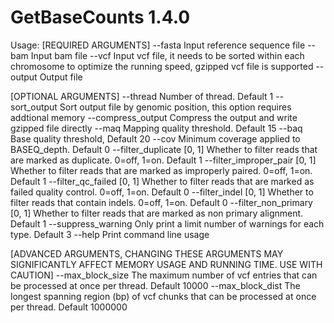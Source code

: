 # GetBaseCounts 1.4.0

Usage:
[REQUIRED ARGUMENTS]
	--fasta                 <string>                        Input reference sequence file
	--bam                   <string>                        Input bam file
	--vcf                   <string>                        Input vcf file, it needs to be sorted within each chromosome to optimize the running speed, gzipped vcf file is supported
	--output                <string>                        Output file

[OPTIONAL ARGUMENTS]
	--thread                <int>                           Number of thread. Default 1
	--sort_output                                           Sort output file by genomic position, this option requires addtional memory
	--compress_output                                       Compress the output and write gzipped file directly
	--maq                   <int>                           Mapping quality threshold. Default 15
	--baq                   <int>                           Base quality threshold, Default 20
	--cov                   <int>                           Minimum coverage applied to BASEQ_depth. Default 0
	--filter_duplicate      [0, 1]                          Whether to filter reads that are marked as duplicate. 0=off, 1=on. Default 1
	--filter_improper_pair  [0, 1]                          Whether to filter reads that are marked as improperly paired. 0=off, 1=on. Default 1
	--filter_qc_failed      [0, 1]                          Whether to filter reads that are marked as failed quality control. 0=off, 1=on. Default 0
	--filter_indel          [0, 1]                          Whether to filter reads that contain indels. 0=off, 1=on. Default 0
	--filter_non_primary    [0, 1]                          Whether to filter reads that are marked as non primary alignment. Default 1
	--suppress_warning      <int>                           Only print a limit number of warnings for each type. Default 3
	--help                                                  Print command line usage

[ADVANCED ARGUMENTS, CHANGING THESE ARGUMENTS MAY SIGNIFICANTLY AFFECT MEMORY USAGE AND RUNNING TIME. USE WITH CAUTION]
	--max_block_size        <int>                           The maximum number of vcf entries that can be processed at once per thread. Default 10000
	--max_block_dist        <int>                           The longest spanning region (bp) of vcf chunks that can be processed at once per thread. Default 1000000
